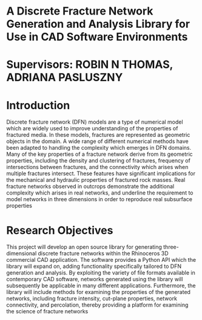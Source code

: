 # A Discrete Fracture Network Generation and Analysis Library for Use in CAD Software Environments

# Supervisors: ROBIN N THOMAS, ADRIANA PASLUSZNY

# Introduction

Discrete fracture network (DFN) models are a type of numerical model which are widely used to improve understanding of the properties of fractured media. In these models, fractures are represented as geometric objects in the domain. A wide range of different numerical methods have been adapted to handling the complexity which emerges in DFN domains. Many of the key properties of a fracture network derive from its geometric properties, including the density and clustering of fractures, frequency of intersections between fractures, and the connectivity which arises when multiple fractures intersect. These features have significant implications for the mechanical and hydraulic properties of fractured rock masses. Real fracture networks observed in outcrops demonstrate the additional complexity which arises in real networks, and underline the requirement to model networks in three dimensions in order to reproduce real subsurface properties


# Research Objectives
This project will develop an open source library for generating three-dimensional discrete fracture networks within the Rhinoceros 3D commercial CAD application. The software provides a Python API which the library will expand on, adding functionality specifically tailored to DFN generation and analysis. By exploiting the variety of file formats available in contemporary CAD software, networks generated using the library will subsequently be applicable in many different applications. Furthermore, the library will include methods for examining the properties of the generated networks, including fracture intensity, cut-plane properties, network connectivity, and percolation, thereby providing a platform for examining the science of fracture networks

